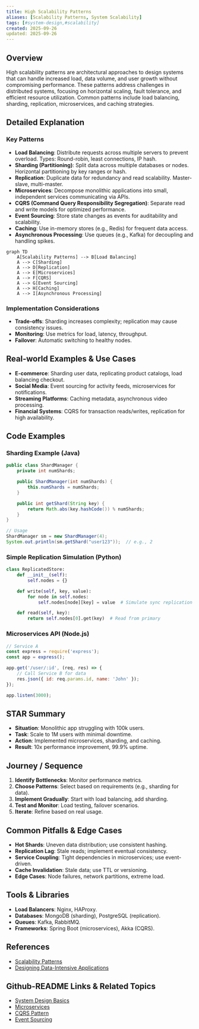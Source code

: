 ```yaml
---
title: High Scalability Patterns
aliases: [Scalability Patterns, System Scalability]
tags: [#system-design,#scalability]
created: 2025-09-26
updated: 2025-09-26
---
```


## Overview

High scalability patterns are architectural approaches to design systems that can handle increased load, data volume, and user growth without compromising performance. These patterns address challenges in distributed systems, focusing on horizontal scaling, fault tolerance, and efficient resource utilization. Common patterns include load balancing, sharding, replication, microservices, and caching strategies.

## Detailed Explanation

### Key Patterns

- **Load Balancing**: Distribute requests across multiple servers to prevent overload. Types: Round-robin, least connections, IP hash.
- **Sharding (Partitioning)**: Split data across multiple databases or nodes. Horizontal partitioning by key ranges or hash.
- **Replication**: Duplicate data for redundancy and read scalability. Master-slave, multi-master.
- **Microservices**: Decompose monolithic applications into small, independent services communicating via APIs.
- **CQRS (Command Query Responsibility Segregation)**: Separate read and write models for optimized performance.
- **Event Sourcing**: Store state changes as events for auditability and scalability.
- **Caching**: Use in-memory stores (e.g., Redis) for frequent data access.
- **Asynchronous Processing**: Use queues (e.g., Kafka) for decoupling and handling spikes.

```mermaid
graph TD
    A[Scalability Patterns] --> B[Load Balancing]
    A --> C[Sharding]
    A --> D[Replication]
    A --> E[Microservices]
    A --> F[CQRS]
    A --> G[Event Sourcing]
    A --> H[Caching]
    A --> I[Asynchronous Processing]
```

### Implementation Considerations

- **Trade-offs**: Sharding increases complexity; replication may cause consistency issues.
- **Monitoring**: Use metrics for load, latency, throughput.
- **Failover**: Automatic switching to healthy nodes.

## Real-world Examples & Use Cases

- **E-commerce**: Sharding user data, replicating product catalogs, load balancing checkout.
- **Social Media**: Event sourcing for activity feeds, microservices for notifications.
- **Streaming Platforms**: Caching metadata, asynchronous video processing.
- **Financial Systems**: CQRS for transaction reads/writes, replication for high availability.

## Code Examples

### Sharding Example (Java)

```java
public class ShardManager {
    private int numShards;

    public ShardManager(int numShards) {
        this.numShards = numShards;
    }

    public int getShard(String key) {
        return Math.abs(key.hashCode()) % numShards;
    }
}

// Usage
ShardManager sm = new ShardManager(4);
System.out.println(sm.getShard("user123"));  // e.g., 2
```

### Simple Replication Simulation (Python)

```python
class ReplicatedStore:
    def __init__(self):
        self.nodes = {}

    def write(self, key, value):
        for node in self.nodes:
            self.nodes[node][key] = value  # Simulate sync replication

    def read(self, key):
        return self.nodes[0].get(key)  # Read from primary
```

### Microservices API (Node.js)

```javascript
// Service A
const express = require('express');
const app = express();

app.get('/user/:id', (req, res) => {
    // Call Service B for data
    res.json({ id: req.params.id, name: 'John' });
});

app.listen(3000);
```

## STAR Summary

- **Situation**: Monolithic app struggling with 100k users.
- **Task**: Scale to 1M users with minimal downtime.
- **Action**: Implemented microservices, sharding, and caching.
- **Result**: 10x performance improvement, 99.9% uptime.

## Journey / Sequence

1. **Identify Bottlenecks**: Monitor performance metrics.
2. **Choose Patterns**: Select based on requirements (e.g., sharding for data).
3. **Implement Gradually**: Start with load balancing, add sharding.
4. **Test and Monitor**: Load testing, failover scenarios.
5. **Iterate**: Refine based on real usage.

## Common Pitfalls & Edge Cases

- **Hot Shards**: Uneven data distribution; use consistent hashing.
- **Replication Lag**: Stale reads; implement eventual consistency.
- **Service Coupling**: Tight dependencies in microservices; use event-driven.
- **Cache Invalidation**: Stale data; use TTL or versioning.
- **Edge Cases**: Node failures, network partitions, extreme load.

## Tools & Libraries

- **Load Balancers**: Nginx, HAProxy.
- **Databases**: MongoDB (sharding), PostgreSQL (replication).
- **Queues**: Kafka, RabbitMQ.
- **Frameworks**: Spring Boot (microservices), Akka (CQRS).

## References

- [Scalability Patterns](https://microservices.io/patterns/)
- [Designing Data-Intensive Applications](https://dataintensive.net/)

## Github-README Links & Related Topics

- [System Design Basics](../system-design-basics/)
- [Microservices](../microservices/)
- [CQRS Pattern](../cqrs-pattern/)
- [Event Sourcing](../event-sourcing/)
